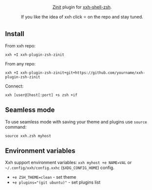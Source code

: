 <p align="center">  
<a href="https://github.com/zdharma/zinit/">Zinit</a> plugin for <a href="https://github.com/xxh/xxh-shell-zsh">xxh-shell-zsh</a>.
</p>

<p align="center">  
If you like the idea of xxh click ⭐ on the repo and stay tuned.
</p>

## Install
From xxh repo:
```
xxh +I xxh-plugin-zsh-zinit
```
From any repo:
```
xxh +I xxh-plugin-zsh-zinit+git+https://github.com/yourname/xxh-plugin-zsh-zinit
```    
Connect:
```
xxh [user@]host[:port] +s zsh +if
```

## Seamless mode
To use seamless mode with saving your theme and plugins use `source` command: 
```
source xxh.zsh myhost
```

## Environment variables

Xxh support environment variables: `xxh myhost +e NAME=VAL` or `~/.config/xxh/config.xxhc` (`$XDG_CONFIG_HOME`) config.

* `+e ZSH_THEME=clean` - set theme
* `+e plugins="(git ubuntu)"` - set plugins list
